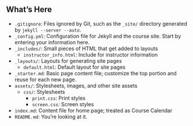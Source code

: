 ## What’s Here

* `.gitignore`: Files ignored by Git, such as the `_site/` directory generated by
  ``jekyll --server --auto``.
* `_config.yml`: Configuration file for Jekyll and the course site. Start by entering
  your information here.
* `_includes/`: Small pieces of HTML that get added to layouts
  * `instructor_info.html`: Include for instructor information
* `_layouts/`: Layouts for generating site pages
  * `default.html`: Default layout for site pages
* `_starter.md`: Basic page content file; customize the top portion and reuse for each
  new page.
* `assets/`: Stylesheets, images, and other site assets
  * `css/`: Stylesheets
    * `print.css`: Print styles
    * `screen.css`: Screen styles
* `index.md`: Content file for home page; treated as Course Calendar
* `README.md`: You’re looking at it.

